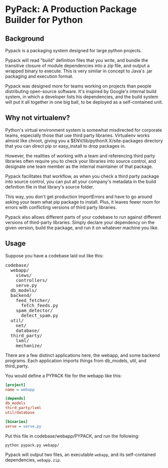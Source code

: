 PyPack: A Production Package Builder for Python
===============================================

Background
----------
Pypack is a packaging system designed for large python projects.

Pypack will read "build" definition files that you write, and bundle the transitive
closure of module dependencies into a zip file, and output a wrapped binary to execute.
This is very similar in concept to Java's .jar packaging and execution format.


Pypack was designed more for teams working on projects than people distributing
open-source software. It's inspired by Google's internal build system, in which
a developer lists his dependencies, and the build system will put it all together
in one big ball, to be deployed as a self-contained unit.


Why not virtualenv?
-------------------

Python's virtual environment system is somewhat misdirected for corporate teams,
especially those that use third party libraries. Virtualenv works almost like chroot,
giving you a $ENV/lib/pythonX.X/site-packages directory that you can direct pip
or easy_install to drop packages in.

However, the realities of working with a team and referencing third party libraries
often require you to check your libraries into source control, and designate one team
member as the internal maintainer of that package.

Pypack facilitates that workflow, as when you check a third party package into
source control, you can put all your company's metadata in the build definition
file in that library's source folder.

This way, you don't get production ImportErrors and have to go around asking your
team what pip package to install. Plus, it leaves fewer room for errors with conflicting
versions of third party libraries.

Pypack also allows different parts of your codebase to run against different
versions of third-party libraries. Simply declare your dependency on the given
version, build the package, and run it on whatever machine you like.


Usage
-----

Suppose you have a codebase laid out like this:

<pre>
codebase/
  webapp/
    views/
    controllers/
    serve.py
  db_models/
  backend/
    feed_fetcher/
      fetch_feeds.py
    spam_detector/
      detect_spam.py
  util/
    net/
    database/
  third_party/
    lxml/
    mechanize/
</pre>

There are a few distinct applications here, the webapp, and some backend programs.
Each application imports things from db_models, util, and third_party.

You would define a PYPACK file for the webapp like this:

```cfg
[project]
name = webapp

[depends]
db_models
third_party/lxml
util/database

[binaries]
serve = serve.py
```

Put this file in codebase/webapp/PYPACK, and run the following:

```console
python pypack.py webapp/
```

Pypack will output two files, an executable ```webapp```, and its self-contained
dependencies, ```webapp.zip```.
